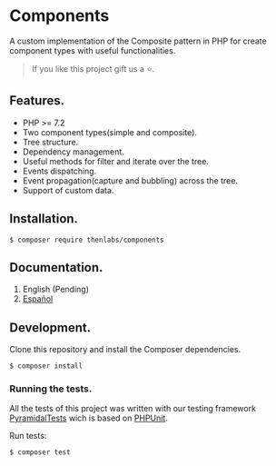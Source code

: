 # Components

A custom implementation of the Composite pattern in PHP for create component types with useful functionalities.

>If you like this project gift us a ⭐.

## Features.

- PHP >= 7.2
- Two component types(simple and composite).
- Tree structure.
- Dependency management.
- Useful methods for filter and iterate over the tree.
- Events dispatching.
- Event propagation(capture and bubbling) across the tree.
- Support of custom data.

## Installation.

    $ composer require thenlabs/components

## Documentation.

1. English (Pending)
2. [Español](https://thenlabs.org/es/doc/components/master/index.html)

## Development.

Clone this repository and install the Composer dependencies.

    $ composer install

### Running the tests.

All the tests of this project was written with our testing framework [PyramidalTests][pyramidal-tests] wich is based on [PHPUnit][phpunit].

Run tests:

    $ composer test

[phpunit]: https://phpunit.de
[pyramidal-tests]: https://github.com/thenlabs/pyramidal-tests